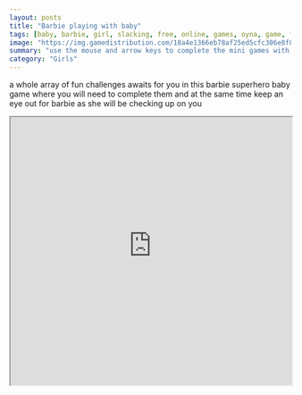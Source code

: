 ```yaml
---
layout: posts
title: "Barbie playing with baby"
tags: [baby, barbie, girl, slacking, free, online, games, oyna, game, free, games, play, play, games]
image: "https://img.gamedistribution.com/18a4e1366eb78af25ed5cfc306e8f873.jpg"
summary: "use the mouse and arrow keys to complete the mini games with the baby  free online games oyna game free games play play games"
category: "Girls"
---
```


a whole array of fun challenges awaits for you in this barbie superhero baby game where you will need to complete them and at the same time keep an eye out for barbie as she will be checking up on you

<iframe width="100%" height="480px;" src="https://flash.gamedistribution.com?game=18a4e1366eb78af25ed5cfc306e8f873"></iframe>